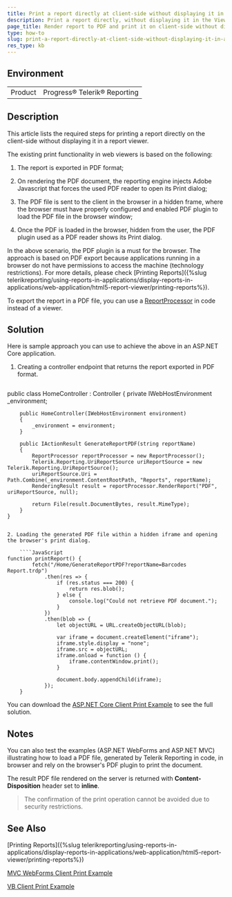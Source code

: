 ```yaml
---
title: Print a report directly at client-side without displaying it in a Viewer
description: Print a report directly, without displaying it in the Viewer. Print report on client-side.
page_title: Render report to PDF and print it on client-side without displaying the report in the viewer
type: how-to
slug: print-a-report-directly-at-client-side-without-displaying-it-in-a-viewer
res_type: kb
---
```


## Environment
<table>
	<tbody>
		<tr>
			<td>Product</td>
			<td>Progress® Telerik® Reporting</td>
		</tr>
	</tbody>
</table>
  
## Description

This article lists the required steps for printing a report directly on the client-side without displaying it in a report viewer.  

The existing print functionality in web viewers is based on the following:

1. The report is exported in PDF format;

2. On rendering the PDF document, the reporting engine injects Adobe Javascript that forces the used PDF reader to open its Print dialog;

3. The PDF file is sent to the client in the browser in a hidden frame, where the browser must have properly configured and enabled PDF plugin to load the PDF file in the browser window;

4. Once the PDF is loaded in the browser, hidden from the user, the PDF plugin used as a PDF reader shows its Print dialog.

In the above scenario, the PDF plugin is a must for the browser. The approach is based on PDF export because applications running in a browser do not have permissions to access the machine (technology restrictions). For more details, please check [Printing Reports]({%slug telerikreporting/using-reports-in-applications/display-reports-in-applications/web-application/html5-report-viewer/printing-reports%}).

To export the report in a PDF file, you can use a [ReportProcessor](/api/telerik.reporting.processing.reportprocessor) in code instead of a viewer.

## Solution

Here is sample approach you can use to achieve the above in an ASP.NET Core application.

1. Creating a controller endpoint that returns the report exported in PDF format.

	````C#
public class HomeController : Controller
	{
		private IWebHostEnvironment _environment;
	
		public HomeController(IWebHostEnvironment environment)
		{
			_environment = environment;
		}
	
		public IActionResult GenerateReportPDF(string reportName)
		{
			ReportProcessor reportProcessor = new ReportProcessor();
			Telerik.Reporting.UriReportSource uriReportSource = new Telerik.Reporting.UriReportSource();
			uriReportSource.Uri = Path.Combine(_environment.ContentRootPath, "Reports", reportName);
			RenderingResult result = reportProcessor.RenderReport("PDF", uriReportSource, null);
			
			return File(result.DocumentBytes, result.MimeType);
		}
	}
````

2. Loading the generated PDF file within a hidden iframe and opening the browser's print dialog.

	````JavaScript
function printReport() {
		fetch("/Home/GenerateReportPDF?reportName=Barcodes Report.trdp")
			.then(res => {
				if (res.status === 200) {
					return res.blob();
				} else {
					console.log("Could not retrieve PDF document.");
				}
			})
			.then(blob => {
				let objectURL = URL.createObjectURL(blob);
				
				var iframe = document.createElement("iframe");
				iframe.style.display = "none";
				iframe.src = objectURL;
				iframe.onload = function () {
					iframe.contentWindow.print();
				}
				
				document.body.appendChild(iframe);
			});
	}
````

You can download the [ASP.NET Core Client Print Example](https://github.com/telerik/reporting-samples/tree/master/PrintReportDirectlyAtClientSide) to see the full solution.

## Notes

You can also test the examples (ASP.NET WebForms and ASP.NET MVC) illustrating how to load a PDF file, generated by Telerik Reporting in code, in browser and rely on the browser's PDF plugin to print the document.

The result PDF file rendered on the server is returned with **Content-Disposition** header set to **inline**.

 > The confirmation of the print operation cannot be avoided due to security restrictions.

## See Also

[Printing Reports]({%slug telerikreporting/using-reports-in-applications/display-reports-in-applications/web-application/html5-report-viewer/printing-reports%})

[MVC WebForms Client Print Example](resources/mvc-webforms-clientprint.zip)

[VB Client Print Example](resources/clientprintingvb.zip)
